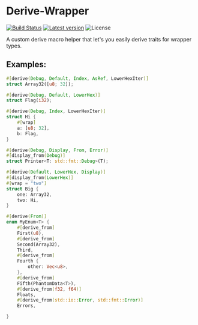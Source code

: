 # Derive-Wrapper
[![Build Status](https://travis-ci.org/elichai/derive-wrapper.svg?branch=master)](https://travis-ci.org/elichai/derive-wrapper)
[![Latest version](https://img.shields.io/crates/v/derive-wrapper.svg)](https://crates.io/crates/derive-wrapper)
![License](https://img.shields.io/crates/l/derive-wrapper.svg)

A custom derive macro helper that let's you easily derive traits for wrapper types.
## Examples:
```rust
#[derive(Debug, Default, Index, AsRef, LowerHexIter)]
struct Array32([u8; 32]);

#[derive(Debug, Default, LowerHex)]
struct Flag(i32);

#[derive(Debug, Index, LowerHexIter)]
struct Hi {
    #[wrap]
    a: [u8; 32],
    b: Flag,
}

#[derive(Debug, Display, From, Error)]
#[display_from(Debug)]
struct Printer<T: std::fmt::Debug>(T);

#[derive(Default, LowerHex, Display)]
#[display_from(LowerHex)]
#[wrap = "two"]
struct Big {
    one: Array32,
    two: Hi,
}

#[derive(From)]
enum MyEnum<T> {
    #[derive_from]
    First(u8),
    #[derive_from]
    Second(Array32),
    Third,
    #[derive_from]
    Fourth {
        other: Vec<u8>,
    },
    #[derive_from]
    Fifth(PhantomData<T>),
    #[derive_from(f32, f64)]
    Floats,
    #[derive_from(std::io::Error, std::fmt::Error)]
    Errors,

}
```